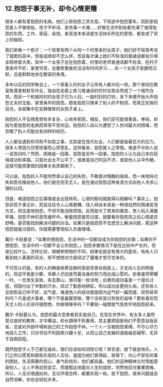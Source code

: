 ## 12.抱怨于事无补，却令心情更糟
很多人都有爱抱怨的毛病，他们上班抱怨工资太低，下班途中抱怨塞车，回到家抱怨爱人不够体贴、孩子不听话、家务事一大堆……好像生活中到处都充满了值得抱怨的东西，工作、家庭、金钱，甚至连本来该是生活快乐所在的爱情，都变成了背上的枷锁。


我们来看一个例子：一个班里有两个从同一个村里来的女孩子，她们好不容易考进了城里的高中，但是成绩却不怎么样，而且每次课上她们不标准的普通话都会引得全班哄堂大笑。其中一个女孩子总在抱怨着，村里的老师普通话都不标准，在村子里条件不好，家里穷苦，总要帮着做农活没有时间学习……另一个女孩子安静而沉默，总是默默地坐在教室的角落。


多年以后的同学聚会上，一个穿着入时的女子让所有人都大吃一惊。那个曾经在教室角落里默默写作业，独自在走廊上练习普通话的农村女孩全然成了一个城市白领。而另一个和她同村的女孩子已为人妇，一副村妇的打扮，坐下来便开始大声抱怨丈夫的无能，家里条件的困苦。那些抱怨只换来了别人的不耐烦，而真正钦佩的目光，全部集中在安静微笑的女孩子身上。


抱怨的人不见得思想有多复杂，心地多邪恶，相反，他们还可能很善良、单纯，却因为爱抱怨的毛病而常常不受欢迎。抱怨的人自以为遭受了人世间最大的困难，而忽略了别人可能也有同样的经历。


人人都会遇到坎坷和不如意之事，尤其是在现代社会，人们都面临着巨大的压力，很多人常因为日常琐事而心烦意乱，这样看来，抱怨属人之常情。难道不许别人说一说苦闷吗？然而，困难是一回事，抱怨是另外一回事。抱怨的人认为自己本应获得成功和幸福，只是社会太不公平了，或者是自己时运不济，或是他人从中作梗。这就可能把事情的因果关系弄颠倒了。


可以说，抱怨的人不能坦然承认自己的失败，不敢面对残酷的结局，而一味地将过失和责任推给他人。他们是在怨天尤人，是在通过抱怨这种发泄方式向他人寻求心理的认同。


但是，难道抱怨之后事情就会出现转机，心里的郁闷就能得以疏解吗？事实上，抱怨非但于事无补，而且往往令人心情更糟。找人倾诉本来是一种很自然的情绪宣泄方式，但无度地抱怨，不但不能消除烦恼，反而放大了原来的痛苦，使人陷入满腹牢骚、抱怨不休的恶性循环中。衡量抱怨是否过度，就要看你抱怨完之后心情是否舒畅，是否能找到解决问题的办法。如果只是抱怨而不去想怎么解决问题，那这种抱怨就是过度的，你就需要警惕陷入负面情绪。


戴尔·卡耐基说：「如果你想抱怨，生活中的一切都会成为你抱怨的对象；如果你不想抱怨，生活中的一切都不会让你抱怨。」抱怨多数情况下是在比较中产生的，但是比较什么、怎样比较，根据参照物的不同，结果也就会有很大的差异。有些人只看到他人表面的风光，却不想想对方是经过了磨难才苦尽甘来的。


不可否认的是，有的人的确是依靠显赫的家庭背景扶摇直上，才走向人生的辉煌的。但这毕竟是少数，多数人仍旧是凭着自身的努力而达成心愿的。前者虽然荣耀一时，一旦发生变故，失去靠山，很可能一败涂地；后者的成功虽是一个漫长过程，但因付出了辛勤的汗水，经过了勤恳地耕耘，所以成功会更持久些。还有些人总抱怨自己命不好、运气差，难道他人的成功就是因为运气好一蹴而就、轻而易举的吗？凡是成大事者，哪个不是屡屡受挫，哪个没有尝过失败的滋味？那些喜欢怨天尤人的人应该仔细想想，你做得够多吗？不要刚一碰壁就气急败坏地抱怨起来。


戴尔·卡耐基认为，抱怨的最大受害者其实是自己。在现实世界中，有太多人虽然受过良好的教育，才华横溢，却长期得不到重用，其主要原因是他们不愿意自我反省，总是对外部环境和自己的工作抱怨不休。一个人一旦被抱怨束缚，不尽心尽力地投入工作，只对寻找不利因素兴趣十足，从而让自己发展的道路越走越窄，无异于自毁前程。


既然抱怨于人于己都无益处，我们应该如何消除它呢？常言道，放下就是快乐。人们之所以愿意和那些乐观的人交往，是因为他们拿得起，放得下，内心不受任何事的困扰，生活需要的信心、勇气和信仰，他们都具备。他们的这种精神又时常能感染别人，让人不再自怨自艾，而是豁达地面对人生的成败，坦然地应付重重困难。所以，人无论境遇如何，无论环境怎样，都要乐观一些。放下抱怨，很多问题就会自然消解，你也会轻松许多。

